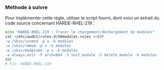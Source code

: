 
### Méthode à suivre

Pour implémenter cette règle, utiliser le script fourni, dont voici un extrait du code source concernant HARDE-RHEL-219 :

``` {.bash .numberLines}
echo "HARDE-RHEL-219 : Tracer le chargement/déchargement de modules"
cat >/etc/audit/rules.d/50modules.rules <<EOF
-w /sbin/insmod -p x -k modules
-w /sbin/rmmod -p x -k modules
-w /sbin/modprobe -p x -k modules
-a always,exit -F arch=b64 -S init_module -S delete_module -k modules
EOF
# Fin: HARDE-RHEL-219
```

